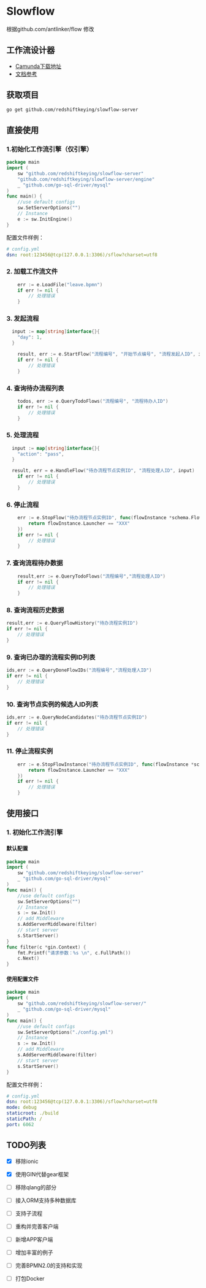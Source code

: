# Slowflow

根据github.com/antlinker/flow 修改

## 工作流设计器

- [Camunda下载地址](https://camunda.com/download/modeler/)
- [文档参考](https://docs.awspaas.com/reference-guide/aws-paas-process-reference-guide/process_structure/activities.html)

## 获取项目

```bash
go get github.com/redshiftkeying/slowflow-server
```

## 直接使用

### 1.初始化工作流引擎（仅引擎）

```go
package main
import (
    sw "github.com/redshiftkeying/slowflow-server"
    "github.com/redshiftkeying/slowflow-server/engine"
    _ "github.com/go-sql-driver/mysql"
)
func main() {
   	//use default configs
	sw.SetServerOptions("")
	// Instance
    e := sw.InitEngine()
}
```

配置文件样例：

```yaml
# config.yml
dsn: root:123456@tcp(127.0.0.1:3306)/sflow?charset=utf8
```

### 2. 加载工作流文件

```go
	err := e.LoadFile("leave.bpmn")
	if err != nil {
		// 处理错误
	}
```

### 3. 发起流程

```go
  input := map[string]interface{}{
	"day": 1,
  }

	result, err := e.StartFlow("流程编号", "开始节点编号", "流程发起人ID", input)
	if err != nil {
		// 处理错误
	}
```

### 4. 查询待办流程列表

```go
	todos, err := e.QueryTodoFlows("流程编号", "流程待办人ID")
	if err != nil {
		// 处理错误
	}
```

### 5. 处理流程

```go
  input := map[string]interface{}{
	"action": "pass",
  }

  result, err = e.HandleFlow("待办流程节点实例ID", "流程处理人ID", input)
	if err != nil {
		// 处理错误
	}
```

### 6. 停止流程

```go
	err := e.StopFlow("待办流程节点实例ID", func(flowInstance *schema.FlowInstance) bool {
		return flowInstance.Launcher == "XXX"
	})
	if err != nil {
		// 处理错误
	}
```

### 7. 查询流程待办数据

```go
	result,err := e.QueryTodoFlows("流程编号","流程处理人ID")
	if err != nil {
		// 处理错误
	}
```

### 8. 查询流程历史数据

```go
result,err := e.QueryFlowHistory("待办流程实例ID")
if err != nil {
	// 处理错误
}
```

### 9. 查询已办理的流程实例ID列表

```go
ids,err := e.QueryDoneFlowIDs("流程编号","流程处理人ID")
if err != nil {
	// 处理错误
}
```

### 10. 查询节点实例的候选人ID列表

```go
ids,err := e.QueryNodeCandidates("待办流程节点实例ID")
if err != nil {
	// 处理错误
}
```

### 11. 停止流程实例

```go
	err := e.StopFlowInstance("待办流程节点实例ID", func(flowInstance *schema.FlowInstance) bool {
		return flowInstance.Launcher == "XXX"
	})
	if err != nil {
		// 处理错误
	}
```



## 使用接口

### 1. 初始化工作流引擎

#### 默认配置

```go
package main
import (
    sw "github.com/redshiftkeying/slowflow-server"
    _ "github.com/go-sql-driver/mysql"
)
func main() {
   	//use default configs
	sw.SetServerOptions("")
	// Instance
	s := sw.Init()
	// add Middleware
	s.AddServerMiddleware(filter)
	// start server
    s.StartServer()
}
func filter(c *gin.Context) {
	fmt.Printf("请求参数：%s \n", c.FullPath())
	c.Next()
}
```

#### 使用配置文件

```go
package main
import (
    sw "github.com/redshiftkeying/slowflow-server/"
    _ "github.com/go-sql-driver/mysql"
)
func main() {
   	//use default configs
	sw.SetServerOptions("./config.yml")
	// Instance
	s := sw.Init()
	// add Middleware
	s.AddServerMiddleware(filter)
	// start server
    s.StartServer()
}
```

配置文件样例：

```yaml
# config.yml
dsn: root:123456@tcp(127.0.0.1:3306)/sflow?charset=utf8
mode: debug
staticroot: ./build
staticPath: /
port: 6062
```


## TODO列表
- [x] 移除ionic
- [x] 使用GIN代替gear框架
- [ ] 移除qlang的部分
- [ ] 接入ORM支持多种数据库
- [ ] 支持子流程
- [ ] 重构并完善客户端
- [ ] 新增APP客户端
- [ ] 增加丰富的例子
- [ ] 完善BPMN2.0的支持和实现
- [ ] 打包Docker

